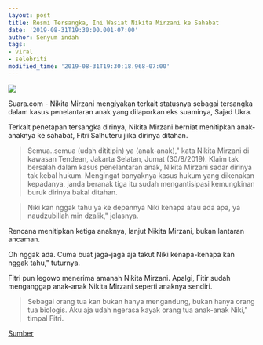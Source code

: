 ```yaml
---
layout: post
title: Resmi Tersangka, Ini Wasiat Nikita Mirzani ke Sahabat
date: '2019-08-31T19:30:00.001-07:00'
author: Senyum indah
tags:
- viral
- selebriti
modified_time: '2019-08-31T19:30:18.968-07:00'
---
```


<img class="image" src="https://p0.sgpstatp.com/large/pgc-image-sg/RZ0UGWR8dLyudb" />    

Suara.com - Nikita Mirzani mengiyakan terkait statusnya sebagai tersangka dalam kasus penelantaran anak yang dilaporkan eks suaminya, Sajad Ukra.

Terkait penetapan tersangka dirinya, Nikita Mirzani berniat menitipkan anak-anaknya ke sahabat, Fitri Salhuteru jiika dirinya ditahan.

>Semua..semua (udah dititipin) ya (anak-anak)," kata Nikita Mirzani di kawasan Tendean, Jakarta Selatan, Jumat (30/8/2019).
Klaim tak bersalah dalam kasus penelantaran anak, Nikita Mirzani sadar dirinya tak kebal hukum. Mengingat banyaknya kasus hukum yang dikenakan kepadanya, janda beranak tiga itu sudah mengantisipasi kemungkinan buruk dirinya bakal ditahan.

>Niki kan nggak tahu ya ke depannya Niki kenapa atau ada apa, ya naudzubillah min dzalik," jelasnya.

Rencana menitipkan ketiga anaknya, lanjut Nikita Mirzani, bukan lantaran ancaman.

Oh nggak ada. Cuma buat jaga-jaga aja takut Niki kenapa-kenapa kan nggak tahu," tuturnya.

Fitri pun legowo menerima amanah Nikita Mirzani. Apalgi, Fitir sudah menganggap anak-anak Nikita Mirzani seperti anaknya sendiri.

>Sebagai orang tua kan bukan hanya mengandung, bukan hanya orang tua biologis. Aku aja udah ngerasa kayak orang tua anak-anak Niki," timpal Fitri.

<a href="https://babe.topbuzz.com/a/6730884784295248386?app_id=1124&amp;c=wa&amp;gid=6730884784295248386&amp;impr_id=6731509722388007169&amp;language=id&amp;region=id&amp;user_id=6607209611425153025">Sumber</a>
